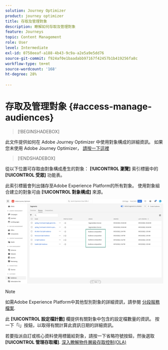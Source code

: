 ```yaml
---
solution: Journey Optimizer
product: journey optimizer
title: 存取及管理對象
description: 瞭解如何存取及管理對象
feature: Journeys
topic: Content Management
role: User
level: Intermediate
exl-id: 0758eeaf-a188-4b43-9c9a-a2e5a9e5dd76
source-git-commit: f924af0e1baadabb97167f42457b1b419256fa8c
workflow-type: tm+mt
source-wordcount: '168'
ht-degree: 28%

---
```


# 存取及管理對象 {#access-manage-audiences}

>[!BEGINSHADEBOX]

此文件提供如何在 Adobe Journey Optimizer 中使用對象構成的詳細資訊。 如果您未使用 Adobe Journey Optimizer， [請按一下這裡](https://experienceleague.adobe.com/docs/experience-platform/segmentation/ui/audience-composition.html?lang=zh-Hant)

>[!ENDSHADEBOX]

從以下位置可存取由對象構成產生的對象： **[!UICONTROL 瀏覽]** 索引標籤中的 **[!UICONTROL 受眾]** 功能表。

此索引標籤會列出儲存至Adobe Experience Platform的所有對象。 使用對象組合建立的對象可由 **[!UICONTROL 對象構成]** 來源。

![](assets/audiences-list.png)

>[!NOTE]
>
>如需Adobe Experience Platform中其他型別對象的詳細資訊，請參閱 [分段服務檔案](https://experienceleague.adobe.com/docs/experience-platform/segmentation/ui/overview.html?lang=zh-Hant).

此 **[!UICONTROL 設定檔計數]** 欄提供有關對象中包含的設定檔數量的資訊。 按一下「i」按鈕，以取得有關計算此資訊日期的詳細資訊。

若要指派自訂或核心資料使用標籤給對象，請按一下省略符號按鈕，然後選取 **[!UICONTROL 管理存取權]**. [深入瞭解物件層級存取控制(OLA)](../administration/object-based-access.md)

<!--
-edit an audience?
-->
